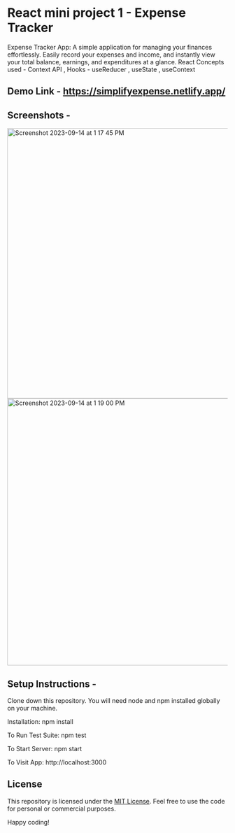 # React mini project 1 - Expense Tracker
Expense Tracker App: A simple application for managing your finances effortlessly. Easily record your expenses and income, and instantly view your total balance, earnings, and expenditures at a glance. React Concepts used - Context API , Hooks - useReducer , useState , useContext

## Demo Link - https://simplifyexpense.netlify.app/

## Screenshots - 

<img width="618" alt="Screenshot 2023-09-14 at 1 17 45 PM" src="https://github.com/praduman20/Expense-Tracker-React-mini-project-1/assets/87388316/65522584-10bf-42f9-ae00-0e510aec94ee">
<img width="611" alt="Screenshot 2023-09-14 at 1 19 00 PM" src="https://github.com/praduman20/Expense-Tracker-React-mini-project-1/assets/87388316/66d7a162-ddcc-4948-928e-d252b3151944">


## Setup Instructions -

Clone down this repository. You will need node and npm installed globally on your machine.

Installation: npm install

To Run Test Suite: npm test

To Start Server: npm start

To Visit App: http://localhost:3000

## License

This repository is licensed under the [MIT License](https://opensource.org/license/mit/). Feel free to use the code for personal or commercial purposes.

Happy coding!
